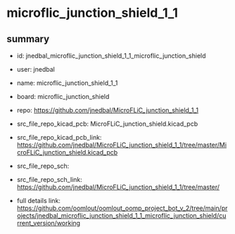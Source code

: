 # microflic_junction_shield_1_1
 
## summary 
* id: jnedbal_microflic_junction_shield_1_1_microflic_junction_shield
* user: jnedbal
* name: microflic_junction_shield_1_1
* board: microflic_junction_shield
* repo: https://github.com/jnedbal/MicroFLiC_junction_shield_1_1
* src_file_repo_kicad_pcb: MicroFLiC_junction_shield.kicad_pcb
* src_file_repo_kicad_pcb_link: https://github.com/jnedbal/MicroFLiC_junction_shield_1_1/tree/master/MicroFLiC_junction_shield.kicad_pcb


* src_file_repo_sch: 
* src_file_repo_sch_link: https://github.com/jnedbal/MicroFLiC_junction_shield_1_1/tree/master/
* full details link: https://github.com/oomlout/oomlout_oomp_project_bot_v_2/tree/main/projects/jnedbal_microflic_junction_shield_1_1_microflic_junction_shield/current_version/working  






